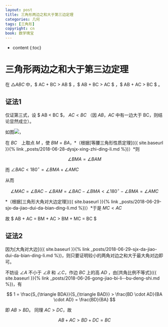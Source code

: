```yaml
---
layout: post
title: 三角形两边之和大于第三边定理
categories: 几何
tags: [三角形]
copyright: cn
book: 数学瑰宝
---
```


* content
{:toc}

# 三角形两边之和大于第三边定理

在 $\triangle ABC$ 中，$ AC + BC > AB $ ，$ AB + BC > AC $ ，$ AB + AC > BC $  。

## 证法1

仅证第三式，设 $ AB < BC $， $AC < BC$ （因 $AB$，$AC$ 中有一边大于 BC，则结论显然成立）。

如图<img src="{{ site.baseurl }}{% link /pic/sjx_lianbiandayudisanbian.svg %}"/>，

在 $BC$　上取点 $M$ ，使 $BM = BA$，*（根据[等腰三角形性质定理]({{ site.baseurl }}{% link _posts/2018-06-28-dysjx-xing-zhi-ding-li.md %})）*则

$$ \angle BMA = \angle BAM $$

而 $\angle BAC < 180^\circ = \angle BMA + \angle AMC$

从而

$$\angle MAC = \angle BAC - \angle BAM = \angle BAC - \angle BMA < \angle 180^\circ - \angle BMA = \angle AMC$$

*（根据[三角形大角对大边定理]({{ site.baseurl }}{% link _posts/2018-06-29-sjx-da-jiao-dui-da-bian-ding-li.md %})）*于是 $MC < AC$

故 $ AB + AC = BM + AC > BM + MC = BC $

## 证法2

因为[大角对大边]({{ site.baseurl }}{% link _posts/2018-06-29-sjx-da-jiao-dui-da-bian-ding-li.md %})，则只要证明较小的两角对边之和大于最大角对边即可。

不妨设 $\angle A$ 不小于 $\angle B$ 和 $\angle C$，作边 $BC$ 上的高 $AD$ ，由[共角比例不等式]({{ site.baseurl }}{% link _posts/2018-06-26-gong-jiao-bi-li--bu-deng-shi.md %})，有

$$ 1 = \frac{S_{\triangle BDA}}{S_{\triangle BAD}} > \frac{BD \cdot AD}{BA \cdot AD} = \frac{BD}{BA} $$

即 $AB > BD$。 同理 $AC > DC$，故

$$ AB + AC > BD + DC = BC $$
